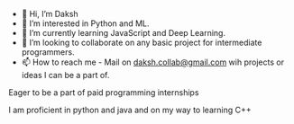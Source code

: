 - 👋 Hi, I’m Daksh
- 👀 I’m interested in Python and ML.
- 🌱 I’m currently learning JavaScript and Deep Learning.
- 💞️ I’m looking to collaborate on any basic project for intermediate programmers.
- 📫 How to reach me - Mail on daksh.collab@gmail.com wih projects or ideas I can be a part of.

Eager to be a part of paid programming internships

I am proficient in python and java and on my way to learning C++

<!---
dakshp26/dakshp26 is a ✨ special ✨ repository because its `README.md` (this file) appears on your GitHub profile.
You can click the Preview link to take a look at your changes.
--->
